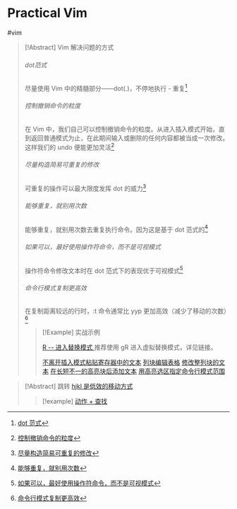 # Practical Vim
#vim

> [!Abstract] Vim 解决问题的方式
> 
> ###### dot范式
> 尽量使用 Vim 中的精髓部分——dot(.)，不停地执行 - 重复[^1]
> ###### 控制撤销命令的粒度 
> 在 Vim 中，我们自己可以控制撤销命令的粒度。从进入插入模式开始，直到返回普通模式为止，在此期间输入或删除的任何内容都被当成一次修改。这样我们的 undo 便能更加灵活[^2]
> ###### 尽量构造简易可重复的修改
> 可重复的操作可以最大限度发挥 dot 的威力[^3]
> ###### 能够重复，就别用次数
> 能够重复，就别用次数去重复执行命令。因为这是基于 dot 范式的[^4]
> ###### 如果可以，最好使用操作符命令，而不是可视模式
> 操作符命令修改文本时在 dot 范式下的表现优于可视模式[^5]
> ###### 命令行模式复制更高效
> 在复制距离较远的行时，:t 命令通常比 yyp 更加高效（减少了移动的次数）[^6]
> 
> > [!Example] 实战示例
> >
> >  [R -- 进入替换模式 ](../../../files/books/Tools/Vim.pdf#page=87)
> 推荐使用 gR 进入虚拟替换模式，详见链接。
> >
> > [不离开插入模式粘贴寄存器中的文本](../../../files/books/Tools/Vim.pdf#page=80)
> > [列块编辑表格](../../../files/books/Tools/Vim.pdf#page=101&selection=3,3,4,2)
> >[修改整列块的文本](../../../files/books/Tools/Vim.pdf#page=104&selection=3,0,3,5)
> > [在长短不一的高亮块后添加文本](../../../files/books/Tools/Vim.pdf#page=106&selection=3,0,3,14)
> > [用高亮选区指定命令行模式范围](../../../files/books/Tools/Vim.pdf#page=116&selection=75,0,75,9)

> [!Abstract] 跳转
> [hjkl 是低效的移动方式](../../../files/books/Tools/Vim.pdf#page=186&selection=113,0,131,3)
> 
> >[!example]
> > [动作 + 查找](../../../files/books/Tools/Vim.pdf#page=203&selection=53,0,53,16)

[^1]: [dot 范式](../../../files/books/Tools/Vim.pdf#page=54)
[^2]: [控制撤销命令的粒度](../../../files/books/Tools/Vim.pdf#page=58)
[^3]: [尽量构造简易可重复的修改](../../../files/books/Tools/Vim.pdf#page=60)
[^4]: [能够重复，就别用次数](../../../files/books/Tools/Vim.pdf#page=67)
[^5]: [如果可以，最好使用操作符命令，而不是可视模式](../../../files/books/Tools/Vim.pdf#page=98)
[^6]: [命令行模式复制更高效](../../../files/books/Tools/Vim.pdf#page=122&selection=0,0,37,2) 
[^7]: [控制撤销命令的粒度](../../../files/books/Tools/Vim.pdf#page=58)